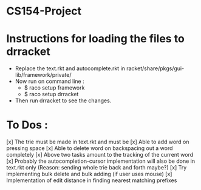 # CS154-Project #

# Instructions for loading the files to drracket #

* Replace the text.rkt and autocomplete.rkt in racket/share/pkgs/gui-lib/framework/private/
* Now run on command line :
    * $ raco setup framework
    * $ raco setup drracket
* Then run drracket to see the changes.

# To Dos : #

 [x] The trie must be made in text.rkt and must be
      [x] Able to add word on pressing space
      [x] Able to delete word on backspacing out a word completely
      [x] Above two tasks amount to the tracking of the current word
 [x] Probably the autocompletion-cursor implementation will also be done
      in text.rkt only (Reason: sending whole trie back and forth maybe?)
 [x] Try implementing bulk delete and bulk adding (if user uses mouse)
 [x] Implementation of edit distance in finding nearest matching prefixes
